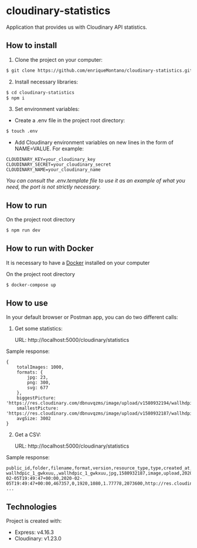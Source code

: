 # cloudinary-statistics

Application that provides us with Cloudinary API statistics.

## How to install

1. Clone the project on your computer:

```bash
$ git clone https://github.com/enriqueMontano/cloudinary-statistics.git
```

2. Install necessary libraries:

```bash
$ cd cloudinary-statistics
$ npm i
```

3. Set environment variables:

- Create a .env file in the project root directory:

```bash
$ touch .env
```

- Add Cloudinary environment variables on new lines in the form of NAME=VALUE. For example:

```
CLOUDINARY_KEY=your_cloudinary_key
CLOUDINARY_SECRET=your_cloudinary_secret
CLOUDINARY_NAME=your_cloudinary_name
```

_You can consult the .env.template file to use it as an example of what you need, the port is not strictly necessary._

## How to run

On the project root directory

```bash
$ npm run dev
```

## How to run with Docker

It is necessary to have a [Docker](https://docs.docker.com/get-docker/) installed on your computer

On the project root directory

```bash
$ docker-compose up
```

## How to use

In your default browser or Postman app, you can do two different calls:

1. Get some statistics:

   URL: http://localhost:5000/cloudinary/statistics

Sample response:

```
{
    totalImages: 1000,
    formats: {
        jpg: 23,
        png: 300,
        svg: 677
    },
    biggestPicture: 'https://res.cloudinary.com/dbnuvqzms/image/upload/v1580932194/wallhdpic_20_fsou0u.jpg',
    smallestPicture: 'https://res.cloudinary.com/dbnuvqzms/image/upload/v1580932187/wallhdpic_1_gwkxuu.jpg',
    avgSize: 3002
}

```

2. Get a CSV:

   URL: http://localhost:5000/cloudinary/statistics

Sample response:

```
public_id,folder,filename,format,version,resource_type,type,created_at,uploaded_at,bytes,backup_bytes,width,height,aspect_ratio,pixels,url,secure_url,status,access_mode,access_control,etag,created_by/0,uploaded_by/0
wallhdpic_1_gwkxuu,,wallhdpic_1_gwkxuu,jpg,1580932187,image,upload,2020-02-05T19:49:47+00:00,2020-02-05T19:49:47+00:00,467357,0,1920,1080,1.77778,2073600,http://res.cloudinary.com/dbnuvqzms/image/upload/v1580932187/wallhdpic_1_gwkxuu.jpg,https://res.cloudinary.com/dbnuvqzms/image/upload/v1580932187/wallhdpic_1_gwkxuu.jpg,active,public,,cfd15df0cbe6bfebe8bfd6abd596e75e,,
...
```

## Technologies

Project is created with:

- Express: v4.16.3
- Cloudinary: v1.23.0
